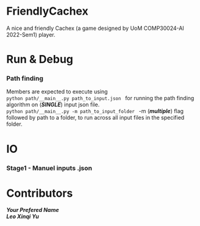 # FriendlyCachex
A nice and friendly Cachex (a game designed by UoM COMP30024-AI 2022-Sem1) player.


# Run & Debug
### Path finding
Members are expected to execute using\
``python path/__main__.py path_to_input.json `` for running the path finding algorithm on (***SINGLE***) input json file.\
``python path/__main__.py -m path_to_input_folder `` -m (***multiple***) flag followed by path to a folder, to run across all input files in the specified folder.


# IO
### Stage1 - Manuel inputs .json



# Contributors
___Your Prefered Name___\
___Leo Xinqi Yu___
